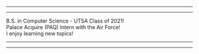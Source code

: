 ------------------------------------------------
------------------------------------------------

B.S. in Computer Science - UTSA Class of 2021! <br>
Palace Acquire (PAQ) Intern with the Air Force! <br>
I enjoy learning new topics! <br>

------------------------------------------------
------------------------------------------------
